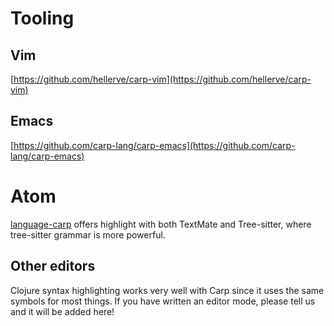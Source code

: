 # Tooling

## Vim
[https://github.com/hellerve/carp-vim](https://github.com/hellerve/carp-vim)

## Emacs
[https://github.com/carp-lang/carp-emacs](https://github.com/carp-lang/carp-emacs)

# Atom
[language-carp](https://atom.io/packages/language-carp) offers highlight with both TextMate and Tree-sitter, where tree-sitter grammar is more powerful.

## Other editors
Clojure syntax highlighting works very well with Carp since it uses the same symbols for most things.
If you have written an editor mode, please tell us and it will be added here!
